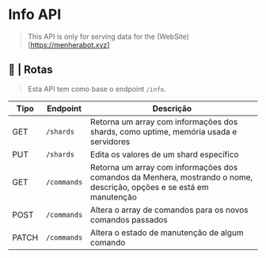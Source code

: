 # Info API

> This API is only for serving data for the (WebSite)[https://menherabot.xyz]

## 🔀 | Rotas

> Esta API tem como base o endpoint `/info`.

| Tipo  | Endpoint    | Descrição                                                                                                             |
| ----- | ----------- | --------------------------------------------------------------------------------------------------------------------- |
| GET   | `/shards`   | Retorna um array com informações dos shards, como uptime, memória usada e servidores                                  |
| PUT   | `/shards`   | Edita os valores de um shard específico                                                                               |
| GET   | `/commands` | Retorna um array com informações dos comandos da Menhera, mostrando o nome, descrição, opções e se está em manutenção |
| POST  | `/commands` | Altera o array de comandos para os novos comandos passados                                                            |
| PATCH | `/commands` | Altera o estado de manutenção de algum comando                                                                        |
